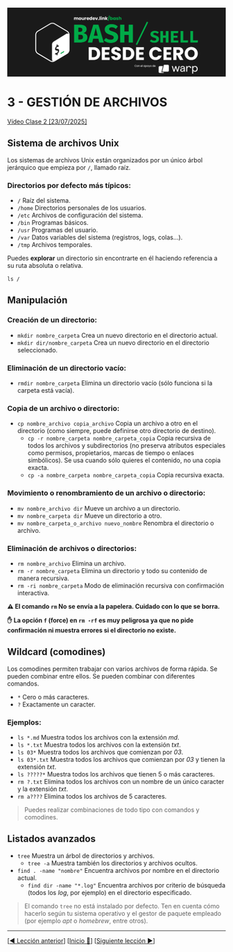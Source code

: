 ![](../Images/header.jpg)

# 3 - GESTIÓN DE ARCHIVOS

[Vídeo Clase 2 [23/07/2025]](https://www.twitch.tv/videos/2520958017)

## Sistema de archivos Unix

Los sistemas de archivos Unix están organizados por un único árbol jerárquico que empieza por `/`, llamado raíz.

### Directorios por defecto más típicos:

* `/` Raíz del sistema.
* `/home` Directorios personales de los usuarios.
* `/etc` Archivos de configuración del sistema.
* `/bin` Programas básicos.
* `/usr` Programas del usuario.
* `/var` Datos variables del sistema (registros, logs, colas...).
* `/tmp` Archivos temporales.

Puedes **explorar** un directorio sin encontrarte en él haciendo referencia a su ruta absoluta o relativa.

```
ls /
```

## Manipulación

### Creación de un directorio:

* `mkdir nombre_carpeta` Crea un nuevo directorio en el directorio actual.
* `mkdir dir/nombre_carpeta` Crea un nuevo directorio en el directorio seleccionado.

### Eliminación de un directorio vacío:

* `rmdir nombre_carpeta` Elimina un directorio vacío (sólo funciona si la carpeta está vacía).

### Copia de un archivo o directorio:

* `cp nombre_archivo copia_archivo` Copia un archivo a otro en el directorio (como siempre, puede definirse otro directorio de destino).
	* `cp -r nombre_carpeta nombre_carpeta_copia` Copia recursiva de todos los archivos y subdirectorios (no preserva atributos especiales como permisos, propietarios, marcas de tiempo o enlaces simbólicos). Se usa cuando sólo quieres el contenido, no una copia exacta.
	* `cp -a nombre_carpeta nombre_carpeta_copia` Copia recursiva exacta.

### Movimiento o renombramiento de un archivo o directorio:
	
* `mv nombre_archivo dir` Mueve un archivo a un directorio.
* `mv nombre_carpeta dir` Mueve un directorio a otro.
* `mv nombre_carpeta_o_archivo nuevo_nombre` Renombra el directorio o archivo.

### Eliminación de archivos o directorios:



* `rm nombre_archivo` Elimina un archivo. 
* `rm -r nombre_carpeta` Elimina un directorio y todo su contenido de manera recursiva.
* `rm -ri nombre_carpeta` Modo de eliminación recursiva con confirmación interactiva.

**⚠️ El comando `rm` No se envía a la papelera. Cuidado con lo que se borra.**

**✋ La opción `f` (force) en `rm -rf` es muy peligrosa ya que no pide confirmación ni muestra errores si el directorio no existe.**

## Wildcard (comodines)

Los comodines permiten trabajar con varios archivos de forma rápida. Se pueden combinar entre ellos. Se pueden combinar con diferentes comandos.

* `*` Cero o más caracteres.
* `?` Exactamente un caracter.

### Ejemplos:

* `ls *.md` Muestra todos los archivos con la extensión *md*.
* `ls *.txt` Muestra todos los archivos con la extensión *txt*.
* `ls 03*` Muestra todos los archivos que comienzan por *03*.
* `ls 03*.txt` Muestra todos los archivos que comienzan por *03* y tienen la extensión *txt*.
* `ls ?????*` Muestra todos los archivos que tienen 5 o más caracteres.
* `rm ?.txt` Elimina todos los archivos con un nombre de un único caracter y la extensión *txt*.
* `rm a????` Elimina todos los archivos de 5 caracteres.

> Puedes realizar combinaciones de todo tipo con comandos y comodines.

## Listados avanzados

* `tree` Muestra un árbol de directorios y archivos.
	* `tree -a` Muestra también los directorios y archivos ocultos.
* `find . -name "nombre"` Encuentra archivos por nombre en el directorio actual.
	* `find dir -name "*.log"` Encuentra archivos por criterio de búsqueda (todos los *log*, por ejemplo) en el directorio especificado.

> El comando `tree` no está instalado por defecto. Ten en cuenta cómo hacerlo según tu sistema operativo y el gestor de paquete empleado (por ejemplo *apt* o *homebrew*, entre otros).

---

[[◀️ Lección anterior](./02_FIRST_STEPS_EXERCISES.md)] [[Inicio 🔼](../README.md)] [[Siguiente lección ▶️](./04_FILE_MANAGEMENT_EXERCISES.md)]